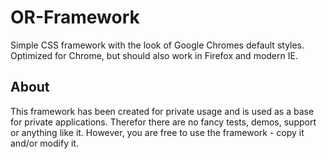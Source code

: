# OR-Framework
Simple CSS framework with the look of Google Chromes default styles. Optimized for Chrome, but should also work in Firefox and modern IE.

## About
This framework has been created for private usage and is used as a base for private applications. Therefor there are no fancy tests, demos, support or anything like it. However, you are free to use the framework - copy it and/or modify it.